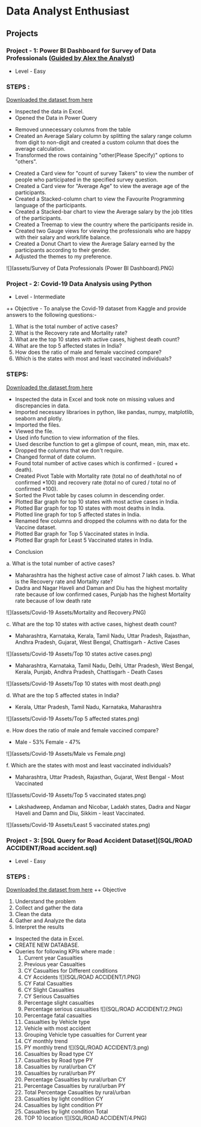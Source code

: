 # Data Analyst Enthusiast

## Projects

### Project - 1: Power BI Dashboard for Survey of Data Professionals ([Guided by Alex the Analyst](https://www.youtube.com/watch?v=pixlHHe_lNQ&t=1s&ab_channel=AlexTheAnalyst))
+ Level - Easy

### STEPS : 
[Downloaded the dataset from here](https://github.com/AlexTheAnalyst/Power-BI/blob/main/Power%20BI%20-%20Final%20Project.xlsx)
* Inspected the data in Excel.
* Opened the Data in Power Query
 - Removed unnecessary columns from the table
 - Created an Average Salary column by splitting the salary range column from digit to non-digit and created a custom column that does the average calculation.
 - Transformed the rows containing "other(Please Specify)" options to "others".
* Created a Card view for "count of survey Takers" to view the number of people who participated in the specified survey question.
* Created a Card view for "Average Age" to view the average age of the participants.
* Created a Stacked-column chart to view the Favourite Programming language of the participants.
* Created a Stacked-bar chart to view the Average salary by the job titles of the participants.
* Created a Treemap to view the country where the participants reside in.
* Created two Gauge views for viewing the professionals who are happy with their salary and work/life balance.
* Created a Donut Chart to view the Average Salary earned by the participants according to their gender.
*  Adjusted the themes to my preference.

  ![](assets/Survey of Data Professionals (Power BI Dashboard).PNG)

### Project - 2: Covid-19 Data Analysis using Python
+ Level - Intermediate

++ Objective - To analyse the Covid-19 dataset from Kaggle and provide answers to the following questions:-
1. What is the total number of active cases?
2. What is the Recovery rate and Mortality rate?
3. What are the top 10 states with active cases, highest death count?
4. What are the top 5 affected states in India?
5. How does the ratio of male and female vaccined compare?
6. Which is the states with most and least vaccinated individuals?

### STEPS:

[Downloaded the dataset from here](https://www.kaggle.com/datasets/sudalairajkumar/covid19-in-india)
* Inspected the data in Excel and took note on missing values and discrepancies in data.
* Imported necessary librarioes in python, like pandas, numpy, matplotlib, seaborn and plotly.
* Imported the files.
* Viewed the file.
* Used info function to view information of the files.
* Used describe function to get a glimpse of count, mean, min, max etc.
* Dropped the columns that we don't require.
* Changed format of date column.
* Found total number of active cases which is confirmed - (cured + death).
* Created Pivot Table with Mortality rate (total no of death/total no of confirmed *100) and recovery rate (total no of cured / total no of confirmed *100).
* Sorted the Pivot table by cases column in descending order.
* Plotted Bar graph for top 10 states with most active cases in India.
* Plotted Bar graph for top 10 states with most deaths in India.
* Plotted line graph for top 5 affected states in India.
* Renamed few columns and dropped the columns with no data for the Vaccine dataset.
* Plotted Bar graph for Top 5 Vaccinated states in India.
* Plotted Bar graph for Least 5 Vaccinated states in India.

+ Conclusion

a. What is the total number of active cases?
* Maharashtra has the highest active case of almost 7 lakh cases.
b. What is the Recovery rate and Mortality rate?
* Dadra and Nagar Haveli and Daman and Diu has the highest mortality rate because of low confirmed cases, Punjab has the highest Mortality rate because of low death rate

![](assets/Covid-19 Assets/Mortality and Recovery.PNG)
  
c. What are the top 10 states with active cases, highest death count?
* Maharashtra, Karnataka, Kerala, Tamil Nadu, Uttar Pradesh, Rajasthan, Andhra Pradesh, Gujarat, West Bengal, Chattisgarh - Active Cases

![](assets/Covid-19 Assets/Top 10 states active cases.png)
  
* Maharashtra, Karnataka, Tamil Nadu, Delhi, Uttar Pradesh, West Bengal, Kerala, Punjab, Andhra Pradesh, Chattisgarh - Death Cases

![](assets/Covid-19 Assets/Top 10 states with most death.png)
  
d. What are the top 5 affected states in India?
* Kerala, Uttar Pradesh, Tamil Nadu, Karnataka, Maharashtra

![](assets/Covid-19 Assets/Top 5 affected states.png)

e. How does the ratio of male and female vaccined compare?
* Male - 53% Female - 47%
  
![](assets/Covid-19 Assets/Male vs Female.png)
  
f. Which are the states with most and least vaccinated individuals?
* Maharashtra, Uttar Pradesh, Rajasthan, Gujarat, West Bengal - Most Vaccinated

![](assets/Covid-19 Assets/Top 5 vaccinated states.png)
  
 * Lakshadweep, Andaman and Nicobar, Ladakh states, Dadra and Nagar Haveli and Damn and Diu, Sikkim - least Vaccinated.
  
 ![](assets/Covid-19 Assets/Least 5 vaccinated states.png)

### Project - 3: [SQL Query for Road Accident Dataset](SQL/ROAD ACCIDENT/Road accident.sql)  
+ Level - Easy

### STEPS : 
[Downloaded the dataset from here]([https://drive.google.com/drive/folders/1EgBTiB52sjNB0-bX_Akg6L_ymu-e4c7U?usp=drive_link](https://drive.google.com/drive/folders/1EgBTiB52sjNB0-bX_Akg6L_ymu-e4c7U?usp=sharing))
++ Objective
1. Understand the problem
2. Collect and gather the data
3. Clean the data
4. Gather and Analyze the data
5. Interpret the results

* Inspected the data in Excel.
* CREATE NEW DATABASE.
* Queries for following KPIs where made :
  1. Current year Casualties
  2. Previous year Casualties
  3. CY Casualties for Different conditions
  4. CY Accidents
![](SQL/ROAD ACCIDENT/1.PNG)
  6. CY Fatal Casualties
  7. CY Slight Casualties
  8. CY Serious Casualties
  9. Percentage slight casualties
  10. Percentage serious casualties
![](SQL/ROAD ACCIDENT/2.PNG)
  11. Percentage fatal casualties
  12. Casualties  by Vehicle type
  13. Vehicle with most accident
  14. Grouping Vehicle type casualties for Current year
  15. CY monthly trend
  16. PY monthly trend
![](SQL/ROAD ACCIDENT/3.png)
  17. Casualties by Road type CY
  18.  Casualties by Road type PY
  19.  Casualties by rural/urban CY
  20.  Casualties by rural/urban PY
  21.  Percentage Casualties by rural/urban CY
  22.  Percentage Casualties by rural/urban PY
  23.  Total Percentage Casualties by rural/urban
  24.  Casualties by light condition CY
  25.  Casualties by light condition PY
  26.  Casualties by light condition Total
  27.  TOP 10 location 
 ![](SQL/ROAD ACCIDENT/4.PNG)
